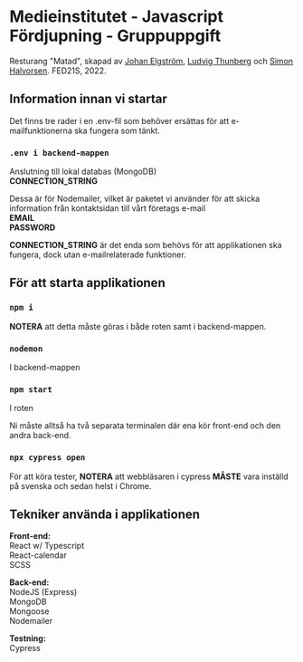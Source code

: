 # Medieinstitutet - Javascript Fördjupning - Gruppuppgift

Resturang "Matad", skapad av [Johan Elgström](https://github.com/johanelgstrom), [Ludvig Thunberg](https://github.com/LudvigThunberg) och [Simon Halvorsen](https://github.com/simonhalvorsen92). FED21S, 2022.

## Information innan vi startar

Det finns tre rader i en .env-fil som behöver ersättas för att e-mailfunktionerna ska fungera som tänkt.

### `.env i backend-mappen`

Anslutning till lokal databas (MongoDB)  
**CONNECTION_STRING**  

Dessa är för Nodemailer, vilket är paketet vi använder för att skicka information från kontaktsidan till vårt företags e-mail  
**EMAIL**  
**PASSWORD**

**CONNECTION_STRING** är det enda som behövs för att applikationen ska fungera, dock utan e-mailrelaterade funktioner.

## För att starta applikationen

### `npm i`

**NOTERA** att detta måste göras i både roten samt i backend-mappen.

### `nodemon`

I backend-mappen

### `npm start`

I roten

Ni måste alltså ha två separata terminalen där ena kör front-end och den andra back-end.

### `npx cypress open`

För att köra tester, **NOTERA** att webbläsaren i cypress **MÅSTE** vara inställd på svenska och sedan helst i Chrome.

## Tekniker använda i applikationen

**Front-end:**   
React w/ Typescript  
React-calendar  
SCSS

**Back-end:**  
NodeJS (Express)  
MongoDB  
Mongoose  
Nodemailer

**Testning:**  
Cypress
